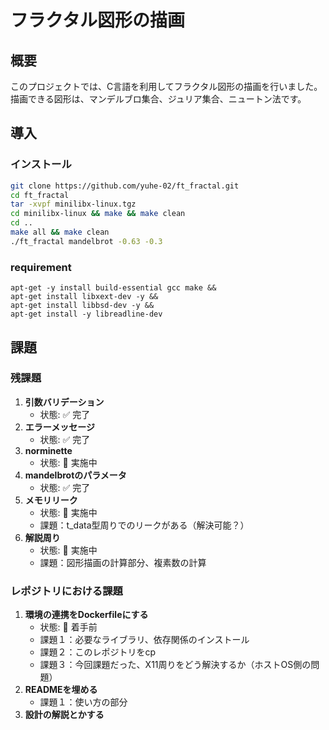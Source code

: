 # フラクタル図形の描画

## 概要
このプロジェクトでは、C言語を利用してフラクタル図形の描画を行いました。
描画できる図形は、マンデルブロ集合、ジュリア集合、ニュートン法です。


## 導入
### インストール

```bash
git clone https://github.com/yuhe-02/ft_fractal.git
cd ft_fractal
tar -xvpf minilibx-linux.tgz
cd minilibx-linux && make && make clean
cd ..
make all && make clean
./ft_fractal mandelbrot -0.63 -0.3
```

### requirement
```requirement
apt-get -y install build-essential gcc make &&
apt-get install libxext-dev -y &&
apt-get install libbsd-dev -y &&
apt-get install -y libreadline-dev
```

## 課題

### 残課題

1. **引数バリデーション**
	- 状態: ✅ 完了
2. **エラーメッセージ**
	- 状態: ✅ 完了
3. **norminette**
	- 状態: 🔄 実施中
4. **mandelbrotのパラメータ**
	- 状態: ✅ 完了
5. **メモリリーク**
	- 状態: 🔄 実施中
	- 課題：t_data型周りでのリークがある（解決可能？）
6. **解説周り**
	- 状態: 🔄 実施中
	- 課題：図形描画の計算部分、複素数の計算
	

### レポジトリにおける課題

1. **環境の連携をDockerfileにする**
	- 状態: 🔄 着手前
	- 課題１：必要なライブラリ、依存関係のインストール
	- 課題２：このレポジトリをcp
	- 課題３：今回課題だった、X11周りをどう解決するか（ホストOS側の問題）
2. **READMEを埋める**
	- 課題１：使い方の部分
3. **設計の解説とかする**
